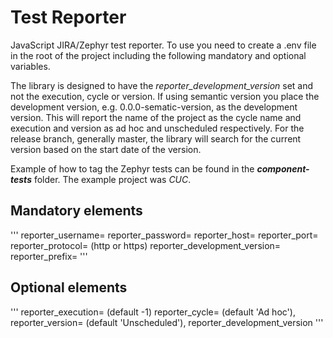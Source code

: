 # Test Reporter

JavaScript JIRA/Zephyr test reporter. To use you need to create a .env file in the root of the project including the following mandatory and optional variables.

The library is designed to have the *reporter_development_version* set and not the execution, cycle or version. If using semantic version you place the development version, e.g. 0.0.0-sematic-version, as the development version. This will report the name of the project as the cycle name and execution and version as ad hoc and unscheduled respectively. For the release branch, generally master, the library will search for the current version based on the start date of the version.

Example of how to tag the Zephyr tests can be found in the *__component-tests__* folder. The example project was *CUC*.

## Mandatory elements
'''
reporter_username=
reporter_password=
reporter_host=
reporter_port=
reporter_protocol= (http or https)
reporter_development_version=
reporter_prefix=
'''
## Optional elements
'''
reporter_execution= (default -1)
reporter_cycle= (default 'Ad hoc'),
reporter_version= (default 'Unscheduled'),
reporter_development_version
'''